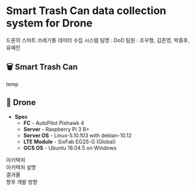 # Smart Trash Can data collection system for Drone
드론의 스마트 쓰레기통 데이터 수집 시스템
팀명 : DoD
팀원 : 조우형, 김준영, 박중후, 유예린

## 🗑 Smart Trash Can
temp

## 🚁 Drone
- **Spec**
  - **FC** - AutoPilot Pixhawk 4
  - **Server** - Raspberry Pi 3 B+
  - **Server OS** - Linux-5.10.103 with debian-10.12
  - **LTE Module** - SixFab EG25-G (Global)
  - **GCS OS** - Ubuntu 18.04.5 on Windows

아키텍처<br>
아키텍처 설명<br>
결과물<br>
향후 개발 방향
